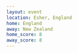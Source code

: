 ```yaml
---
layout: event
location: Esher, England
home: England
away: New Zealand
home_score: 8
away_score: 8
---
```


